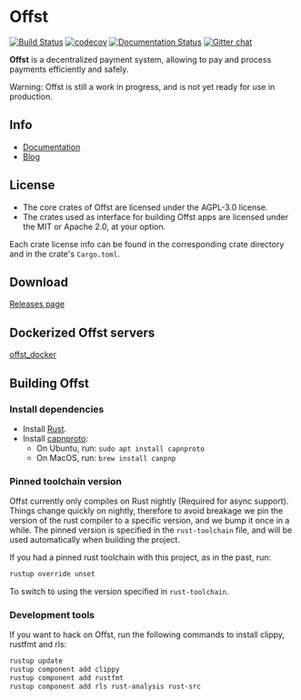 # Offst

[![Build Status](https://travis-ci.com/freedomlayer/offst.svg?branch=master)](https://travis-ci.com/freedomlayer/offst)
[![codecov](https://codecov.io/gh/freedomlayer/offst/branch/master/graph/badge.svg)](https://codecov.io/gh/freedomlayer/offst)
[![Documentation Status](https://readthedocs.org/projects/offst/badge/?version=latest)](https://offst.readthedocs.io/en/latest/?badge=latest)
[![Gitter chat](https://badges.gitter.im/freedomlayer/offst.svg)](https://gitter.im/freedomlayer/offst)

**Offst** is a decentralized payment system, allowing to pay and process
payments efficiently and safely.

Warning: Offst is still a work in progress, and is not yet ready for use in production.

## Info

- [Documentation](https://offst.readthedocs.io/en/latest/?badge=latest)
- [Blog](https://www.freedomlayer.org/offst/)

## License

- The core crates of Offst are licensed under the AGPL-3.0 license.
- The crates used as interface for building Offst apps are licensed under the MIT
    or Apache 2.0, at your option.

Each crate license info can be found in the corresponding crate directory and in
the crate's `Cargo.toml`.


## Download

[Releases page](https://github.com/freedomlayer/offst/releases)

## Dockerized Offst servers

[offst_docker](https://github.com/freedomlayer/offst_docker)


## Building Offst

### Install dependencies

- Install [Rust](https://www.rust-lang.org/tools/install).
- Install [capnproto](https://capnproto.org):
  - On Ubuntu, run: `sudo apt install capnproto`
  - On MacOS, run: `brew install canpnp` 

### Pinned toolchain version

Offst currently only compiles on Rust nightly (Required for async support).
Things change quickly on nightly, therefore to avoid breakage we pin the version of the rust
compiler to a specific version, and we bump it once in a while. The pinned
version is specified in the `rust-toolchain` file, and will be used automatically
when building the project.

If you had a pinned rust toolchain with this project, as in the past, run:

```bash
rustup override unset
```

To switch to using the version specified in `rust-toolchain`.

### Development tools

If you want to hack on Offst, run the following commands to install clippy,
rustfmt and rls:

```bash
rustup update
rustup component add clippy
rustup component add rustfmt
rustup component add rls rust-analysis rust-src
```

